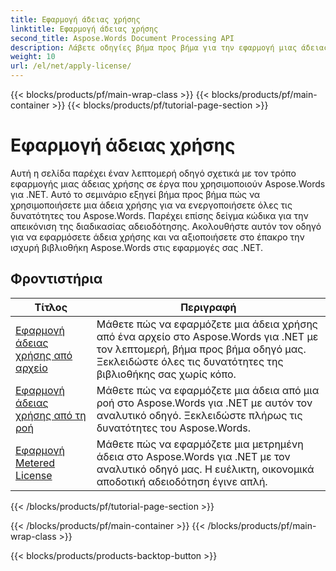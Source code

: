 ```yaml
---
title: Εφαρμογή άδειας χρήσης
linktitle: Εφαρμογή άδειας χρήσης
second_title: Aspose.Words Document Processing API
description: Λάβετε οδηγίες βήμα προς βήμα για την εφαρμογή μιας άδειας χρήσης Aspose.Words στα έργα σας .NET. Ακολουθήστε τα βήματα για να ενεργοποιήσετε την πλήρη λειτουργικότητα της βιβλιοθήκης Aspose.Words.
weight: 10
url: /el/net/apply-license/
---
```


{{< blocks/products/pf/main-wrap-class >}}
{{< blocks/products/pf/main-container >}}
{{< blocks/products/pf/tutorial-page-section >}}

# Εφαρμογή άδειας χρήσης


Αυτή η σελίδα παρέχει έναν λεπτομερή οδηγό σχετικά με τον τρόπο εφαρμογής μιας άδειας χρήσης σε έργα που χρησιμοποιούν Aspose.Words για .NET. Αυτό το σεμινάριο εξηγεί βήμα προς βήμα πώς να χρησιμοποιήσετε μια άδεια χρήσης για να ενεργοποιήσετε όλες τις δυνατότητες του Aspose.Words. Παρέχει επίσης δείγμα κώδικα για την απεικόνιση της διαδικασίας αδειοδότησης. Ακολουθήστε αυτόν τον οδηγό για να εφαρμόσετε άδεια χρήσης και να αξιοποιήσετε στο έπακρο την ισχυρή βιβλιοθήκη Aspose.Words στις εφαρμογές σας .NET.

 ## Φροντιστήρια
| Τίτλος | Περιγραφή |
| --- | --- |
| [Εφαρμογή άδειας χρήσης από αρχείο](./apply-license-from-file/) | Μάθετε πώς να εφαρμόζετε μια άδεια χρήσης από ένα αρχείο στο Aspose.Words για .NET με τον λεπτομερή, βήμα προς βήμα οδηγό μας. Ξεκλειδώστε όλες τις δυνατότητες της βιβλιοθήκης σας χωρίς κόπο. |
| [Εφαρμογή άδειας χρήσης από τη ροή](./apply-license-from-stream/) | Μάθετε πώς να εφαρμόζετε μια άδεια από μια ροή στο Aspose.Words για .NET με αυτόν τον αναλυτικό οδηγό. Ξεκλειδώστε πλήρως τις δυνατότητες του Aspose.Words. |
| [Εφαρμογή Metered License](./apply-metered-license/) | Μάθετε πώς να εφαρμόζετε μια μετρημένη άδεια στο Aspose.Words για .NET με τον αναλυτικό οδηγό μας. Η ευέλικτη, οικονομικά αποδοτική αδειοδότηση έγινε απλή. |
{{< /blocks/products/pf/tutorial-page-section >}}

{{< /blocks/products/pf/main-container >}}
{{< /blocks/products/pf/main-wrap-class >}}

{{< blocks/products/products-backtop-button >}}
